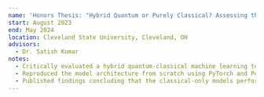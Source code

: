 ```yaml
---
name: 'Honors Thesis: "Hybrid Quantum or Purely Classical? Assessing the Utility of Quantum Feature Embeddings."'
start: August 2023
end: May 2024
location: Cleveland State University, Cleveland, OH
advisors:
  - Dr. Satish Kumar
notes:
  - Critically evaluated a hybrid quantum-classical machine learning technique using cross-validation and extensive hyperparameter tuning.
  - Reproduced the model architecture from scratch using PyTorch and Pennylane.
  - Published findings concluding that the classical-only models perform just as well as models using the hybrid quantum-classical methodology.
---
```

